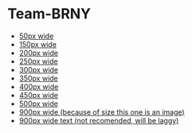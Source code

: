 # Team-BRNY

<meta name="viewport" content="width=device-width, initial-scale=1.0">
<link rel="shortcut icon" type="image/png" href="https://team-brny.github.io/Team-BRNY/favicon.ico">

* [50px wide](https://team-brny.github.io/Team-BRNY/ASCII-Team_BRNY_logo_50.html)
* [150px wide](https://team-brny.github.io/Team-BRNY/ASCII-Team_BRNY_logo_150.html)
* [200px wide](https://team-brny.github.io/Team-BRNY/ASCII-Team_BRNY_logo_200.html)
* [250px wide](https://team-brny.github.io/Team-BRNY/ASCII-Team_BRNY_logo_250.html)
* [300px wide](https://team-brny.github.io/Team-BRNY/ASCII-Team_BRNY_logo_300.html)
* [350px wide](https://team-brny.github.io/Team-BRNY/ASCII-Team_BRNY_logo_350.html)
* [400px wide](https://team-brny.github.io/Team-BRNY/ASCII-Team_BRNY_logo_400.html)
* [450px wide](https://team-brny.github.io/Team-BRNY/ASCII-Team_BRNY_logo_450.html)
* [500px wide](https://team-brny.github.io/Team-BRNY/ASCII-Team_BRNY_logo_500.html)
* <a href="https://team-brny.github.io/Team-BRNY/ASCII-Team_BRNY_logo_900.png" target="_blank">900px wide (because of size this one is an image)</a>
* [900px wide text (not recomended, will be laggy)](https://team-brny.github.io/Team-BRNY/ASCII-Team_BRNY_logo_900.html)
